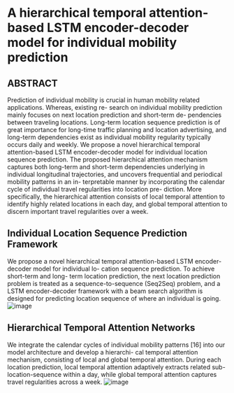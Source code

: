 # A hierarchical temporal attention-based LSTM encoder-decoder model for individual mobility prediction

## ABSTRACT
  Prediction of individual mobility is crucial in human mobility related applications. Whereas, existing re- search on individual mobility prediction mainly focuses on next location prediction and short-term de- pendencies between traveling locations. Long-term location sequence prediction is of great importance for long-time traffic planning and location advertising, and long-term dependencies exist as individual mobility regularity typically occurs daily and weekly. 
  We propose a novel hierarchical temporal attention-based LSTM encoder-decoder model for individual location sequence prediction. The proposed hierarchical attention mechanism captures both long-term and short-term dependencies underlying in individual longitudinal trajectories, and uncovers frequential and periodical mobility patterns in an in- terpretable manner by incorporating the calendar cycle of individual travel regularities into location pre- diction. More specifically, the hierarchical attention consists of local temporal attention to identify highly related locations in each day, and global temporal attention to discern important travel regularities over a week.

## Individual Location Sequence Prediction Framework
  We propose a novel hierarchical temporal attention-based LSTM encoder-decoder model for individual lo- cation sequence prediction. To achieve short-term and long- term location prediction, the next location prediction problem is treated as a sequence-to-sequence (Seq2Seq) problem, and a LSTM encoder-decoder framework with a beam search algorithm is designed for predicting location sequence of where an individual is going.
![image](https://github.com/ZPGuiGroupWhu/Human-Mobility-Analysis/blob/master/Location-Sequence-Prediction/picture/Proposed%20individual%20location%20sequence%20prediction%20framework.png)

## Hierarchical Temporal Attention Networks
  We integrate the calendar cycles of individual mobility patterns [16] into our model architecture and develop a hierarchi- cal temporal attention mechanism, consisting of local and global temporal attention. During each location prediction, local temporal attention adaptively extracts related sub-location-sequence within a day, while global temporal attention captures travel regularities across a week.
![image](https://github.com/ZPGuiGroupWhu/Human-Mobility-Analysis/blob/master/Location-Sequence-Prediction/picture/HTAN.png)
